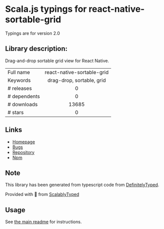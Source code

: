
# Scala.js typings for react-native-sortable-grid

Typings are for version 2.0

## Library description:
Drag-and-drop sortable grid view for React Native.

|                    |                 |
| ------------------ | :-------------: |
| Full name          | react-native-sortable-grid |
| Keywords           | drag-drop, sortable, grid |
| # releases         | 0 |
| # dependents       | 0 |
| # downloads        | 13685 |
| # stars            | 0 |

## Links
- [Homepage](https://github.com/ollija/react-native-sortable-grid#readme)
- [Bugs](https://github.com/ollija/react-native-sortable-grid/issues)
- [Repository](https://github.com/ollija/react-native-sortable-grid)
- [Npm](https://www.npmjs.com/package/react-native-sortable-grid)
    


## Note
This library has been generated from typescript code from [DefinitelyTyped](https://definitelytyped.org).

Provided with :purple_heart: from [ScalablyTyped](https://github.com/oyvindberg/ScalablyTyped)

## Usage
See [the main readme](../../readme.md) for instructions.


